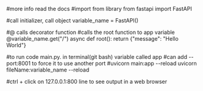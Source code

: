 #more info read the docs
#import from library
from fastapi import FastAPI

#call initializer, call object
variable_name = FastAPI()

#@ calls decorator function
#calls the root function to app variable
@variable_name.get("/")
async def root():
    return {"message": "Hello World"}

#to run code main.py. in terminal(git bash) variable called app
#can add --port:8001 to force it to use another port
#uvicorn main:app --reload
uvicorn fileName:variable_name --reload

#ctrl + click on 127.0.0.1:800 line to see output in a web browser